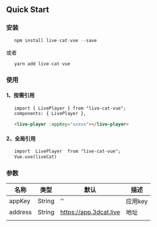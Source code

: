 ## Quick Start
### 安装

 ```js
    npm install live-cat-vue --save
 ```
 或者

 ```js
    yarn add live-cat-vue
 ```

### 使用

#### 1、按需引用
 ```html
    import { LivePlayer } from "live-cat-vue";
    components: { LivePlayer },

    <live-player :appKey="xxxxx"></live-player>
 ```

#### 2、全局引用

 ```html 
    import  LivePlayer  from "live-cat-vue";
    Vue.use(liveCat)
 ```

### 参数
| 名称      | 类型     | 默认                     | 描述    |
| ------- | ------ | ---------------------- | ----- |
| appKey  | String | ''                     | 应用key |
| address | String | https://app.3dcat.live | 地址     |
|         |        |                        |       |

